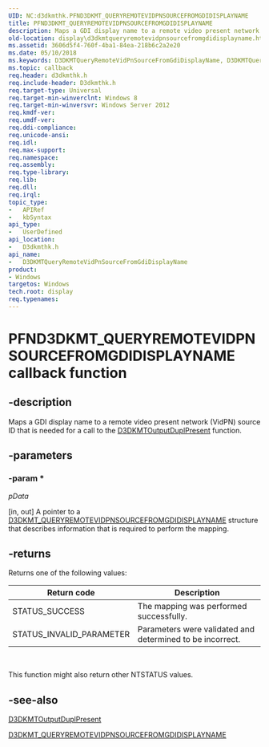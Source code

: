 ```yaml
---
UID: NC:d3dkmthk.PFND3DKMT_QUERYREMOTEVIDPNSOURCEFROMGDIDISPLAYNAME
title: PFND3DKMT_QUERYREMOTEVIDPNSOURCEFROMGDIDISPLAYNAME
description: Maps a GDI display name to a remote video present network (VidPN) source ID that is needed for a call to the D3DKMTOutputDuplPresent function.
old-location: display\d3dkmtqueryremotevidpnsourcefromgdidisplayname.htm
ms.assetid: 3606d5f4-760f-4ba1-84ea-218b6c2a2e20
ms.date: 05/10/2018
ms.keywords: D3DKMTQueryRemoteVidPnSourceFromGdiDisplayName, D3DKMTQueryRemoteVidPnSourceFromGdiDisplayName callback function [Display Devices], PFND3DKMT_QUERYREMOTEVIDPNSOURCEFROMGDIDISPLAYNAME, PFND3DKMT_QUERYREMOTEVIDPNSOURCEFROMGDIDISPLAYNAME callback, d3dkmthk/D3DKMTQueryRemoteVidPnSourceFromGdiDisplayName, display.d3dkmtqueryremotevidpnsourcefromgdidisplayname
ms.topic: callback
req.header: d3dkmthk.h
req.include-header: D3dkmthk.h
req.target-type: Universal
req.target-min-winverclnt: Windows 8
req.target-min-winversvr: Windows Server 2012
req.kmdf-ver: 
req.umdf-ver: 
req.ddi-compliance: 
req.unicode-ansi: 
req.idl: 
req.max-support: 
req.namespace: 
req.assembly: 
req.type-library: 
req.lib: 
req.dll: 
req.irql: 
topic_type:
-	APIRef
-	kbSyntax
api_type:
-	UserDefined
api_location:
-	D3dkmthk.h
api_name:
-	D3DKMTQueryRemoteVidPnSourceFromGdiDisplayName
product:
- Windows
targetos: Windows
tech.root: display
req.typenames: 
---
```


# PFND3DKMT_QUERYREMOTEVIDPNSOURCEFROMGDIDISPLAYNAME callback function


## -description


Maps a GDI display name to a remote video present network (VidPN) source ID that is needed for a call to the <a href="https://msdn.microsoft.com/library/windows/hardware/hh439432">D3DKMTOutputDuplPresent</a> function.


## -parameters




### -param *

*pData* 

[in, out] A pointer to a <a href="https://msdn.microsoft.com/library/windows/hardware/hh406554">D3DKMT_QUERYREMOTEVIDPNSOURCEFROMGDIDISPLAYNAME</a> structure that describes information that is required to perform the mapping.


## -returns



Returns one of the following values:

|Return code|Description|
|--- |--- |
|STATUS_SUCCESS|The mapping was performed successfully.|
|STATUS_INVALID_PARAMETER|Parameters were validated and determined to be incorrect.|
 

This function might also return other NTSTATUS values.




## -see-also




<a href="https://msdn.microsoft.com/library/windows/hardware/hh439432">D3DKMTOutputDuplPresent</a>



<a href="https://msdn.microsoft.com/library/windows/hardware/hh406554">D3DKMT_QUERYREMOTEVIDPNSOURCEFROMGDIDISPLAYNAME</a>
 

 

